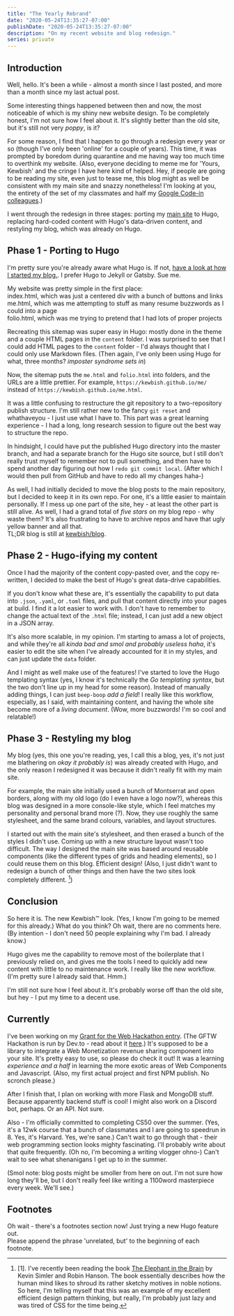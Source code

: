 ```yaml
---
title: "The Yearly Rebrand"
date: "2020-05-24T13:35:27-07:00"
publishDate: "2020-05-24T13:35:27-07:00"
description: "On my recent website and blog redesign."
series: private
---
```


## Introduction

Well, hello. It's been a while - almost a month since I last posted, and more than a month since my last actual post.

Some interesting things happened between then and now, the most noticeable of which is my shiny new website design. To be completely honest, I'm not sure how I feel about it. It's slightly better than the old site, but it's still not very _poppy_, is it?

For some reason, I find that I happen to go through a redesign every year or so (though I've only been 'online' for a couple of years). This time, it was prompted by boredom during quarantine and me having way too much time to overthink my website. (Also, everyone deciding to meme me for 'Yours, Kewbish' and the cringe I have here kind of helped. Hey, if people are going to be reading my site, even just to tease me, this blog might as well be consistent with my main site and snazzy nonetheless! I'm looking at you, the entirety of the set of my classmates and half my [Google Code-in colleagues](https://kewbish.github.io/blog/posts/200214/).)

I went through the redesign in three stages: porting my [main site](https://kewbish.github.io) to Hugo, replacing hard-coded content with Hugo's data-driven content, and restyling my blog, which was already on Hugo.

## Phase 1 - Porting to Hugo

I'm pretty sure you're already aware what Hugo is. If not, [have a look at how I started my blog.](https://kewbish.github.io/blog/posts/200221/). I prefer Hugo to Jekyll or Gatsby. Sue me.

My website was pretty simple in the first place:  
index.html, which was just a centered div with a bunch of buttons and links  
me.html, which was me attempting to stuff as many resume buzzwords as I could into a page  
folio.html, which was me trying to pretend that I had lots of proper projects

Recreating this sitemap was super easy in Hugo: mostly done in the theme and a couple HTML pages in the `content` folder. I was surprised to see that I could add HTML pages to the `content` folder - I'd always thought that I could only use Markdown files. (Then again, I've only been using Hugo for what, three months? _imposter syndrome sets in_)

Now, the sitemap puts the `me.html` and `folio.html` into folders, and the URLs are a little prettier. For example, `https://kewbish.github.io/me/` instead of `https://kewbish.github.io/me.html`.

It was a little confusing to restructure the git repository to a two-repository publish structure. I'm still rather new to the fancy `git reset` and whathaveyou - I just use what I have to. This part was a great learning experience - I had a long, long research session to figure out the best way to structure the repo.

In hindsight, I could have put the published Hugo directory into the master branch, and had a separate branch for the Hugo site source, but I still don't really trust myself to remember not to pull something, and then have to spend another day figuring out how I `redo git commit local`. (After which I would then pull from GitHub and have to redo all my changes haha-)

As well, I had initially decided to move the blog posts to the main repository, but I decided to keep it in its own repo. For one, it's a little easier to maintain personally. If I mess up one part of the site, hey - at least the other part is still alive. As well, I had a grand total of _five stars_ on my blog repo - why waste them? It's also frustrating to have to archive repos and have that ugly yellow banner and all that.  
TL;DR blog is still at [kewbish/blog](https://kewbish.github.io/blog).

## Phase 2 - Hugo-ifying my content

Once I had the majority of the content copy-pasted over, and the copy re-written, I decided to make the best of Hugo's great data-drive capabilities.

If you don't know what these are, it's essentially the capability to put data into `.json`, `.yaml`, or `.toml` files, and pull that content directly into your pages at build. I find it a lot easier to work with. I don't have to remember to change the actual text of the `.html` file; instead, I can just add a new object in a JSON array.

It's also more scalable, in my opinion. I'm starting to amass a lot of projects, and while they're all _kinda bad and smol and probably useless haha_, it's easier to edit the site when I've already accounted for it in my styles, and can just update the `data` folder.

And I might as well make use of the features! I've started to love the Hugo templating syntax (yes, I know it's technically the _Go templating syntax_, but the two don't line up in my head for some reason). Instead of manually adding things, I can just `beep-boop` _add a field_! I really like this workflow, especially, as I said, with maintaining content, and having the whole site become more of a _living document_. (Wow, more buzzwords! I'm so cool and relatable!)

## Phase 3 - Restyling my blog

My blog (yes, this one you're reading, yes, I call this a blog, yes, it's not just me blathering on _okay it probably is_) was already created with Hugo, and the only reason I redesigned it was because it didn't really fit with my main site.

For example, the main site initially used a bunch of Montserrat and open borders, along with my old logo (do I even have a logo now?), whereas this blog was designed in a more console-like style, which I feel matches my personality and personal brand more (?). Now, they use roughly the same stylesheet, and the same brand colours, variables, and layout structures.

I started out with the main site's stylesheet, and then erased a bunch of the styles I didn't use. Coming up with a new structure layout wasn't too difficult. The way I designed the main site was based around reusable components (like the different types of grids and heading elements), so I could reuse them on this blog. Efficient design! (Also, I just didn't want to redesign a bunch of other things and then have the two sites look completely different. [^1])

## Conclusion

So here it is. The new Kewbish™️ look. (Yes, I know I'm going to be memed for this already.) What do you think? Oh wait, there are no comments here. (By intention - I don't need 50 people explaining why I'm bad. I already know.)

Hugo gives me the capability to remove most of the boilerplate that I previously relied on, and gives me the tools I need to quickly add new content with little to no maintenance work. I really like the new workflow. (I'm pretty sure I already said that. Hmm.)

I'm still not sure how I feel about it. It's probably worse off than the old site, but hey - I put my time to a decent use.

## Currently

I've been working on my [Grant for the Web Hackathon entry](https://github.com/kewbish/revshare). (The GFTW Hackathon is run by Dev.to - read about it [here](https://dev.to/t/gftwhackathon).) It's supposed to be a library to integrate a Web Monetization revenue sharing component into your site. It's pretty easy to use, so please do check it out! It was a learning _experience and a half_ in learning the more exotic areas of Web Components and Javascript. (Also, my first actual project and first NPM publish. No scronch please.)

After I finish that, I plan on working with more Flask and MongoDB stuff. Because apparently backend stuff is cool! I might also work on a Discord bot, perhaps. Or an API. Not sure.

Also - I'm officially committed to completing CS50 over the summer. (Yes, it's a 12wk course that a bunch of classmates and I are going to speedrun in 8. Yes, it's Harvard. Yes, we're sane.) Can't wait to go through that - their web programming section looks mighty fascinating. I'll probably write about that quite frequently. (Oh no, I'm becoming a writing vlogger ohno-) Can't wait to see what shenanigans I get up to in the summer.

(Smol note: blog posts might be smoller from here on out. I'm not sure how long they'll be, but I don't really feel like writing a 1100word masterpiece every week. We'll see.)

## Footnotes

Oh wait - there's a footnotes section now! Just trying a new Hugo feature out.  
Please append the phrase 'unrelated, but' to the beginning of each footnote.

[^1]: [1]. I've recently been reading the book [The Elephant in the Brain](https://www.goodreads.com/en/book/show/28820444-the-elephant-in-the-brain) by Kevin Simler and Robin Hanson. The book essentially describes how the human mind likes to shroud its rather sketchy motives in noble notions. So here, I'm telling myself that this was an example of my excellent efficient design pattern thinking, but really, I'm probably just lazy and was tired of CSS for the time being.

